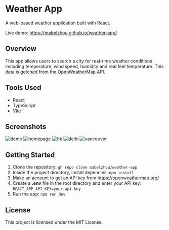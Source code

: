 # Weather App
A web-based weather application built with React.

Live demo: https://mabelzhou.github.io/weather-app/

## Overview
This app allows users to search a city for real-time weather conditions including temperature, wind speed, humidity and real feel temperature. This data is getched from the OpenWeatherMap API.

## Tools Used
- React
- TypeScript
- Vite

## Screenshots
![demo](https://github.com/mabelzhou/weather-app/assets/135676782/b408e994-2d01-4a95-9da1-42f041c6397e)
![homepage](https://github.com/mabelzhou/weather-app/assets/135676782/39563fa5-6b7e-4772-9485-fd0c3249b0de)
![hk](https://github.com/mabelzhou/weather-app/assets/135676782/fd683955-265b-4fbc-a74f-f85a4fecb35d)
![delhi](https://github.com/mabelzhou/weather-app/assets/135676782/b0d3995d-e617-4708-a489-346d3099aa46)
![vancouver](https://github.com/mabelzhou/weather-app/assets/135676782/b1260a54-7b78-44e9-b70b-5913e037b312)

## Getting Started
1. Clone the repository: ```gh repo clone mabelzhou/weather-app```
2. Inside the project directory, install depencies: ```npm install```
3. Make an account to get an API key from https://openweathermap.org/
4. Create a **.env** file in the root directory and enter your API key: ```REACT_APP_API_KEY=your-api-key```
5. Run the app: ```npm run dev```

## License
This project is licensed under the MIT License.
